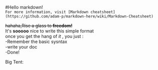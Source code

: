 #Hello markdown!  
`For more information, visit [Markdown cheatsheet](https://github.com/adam-p/markdown-here/wiki/Markdown-Cheatsheet) `  

~~hahaha,Rise a glass to __freedom!__~~  
It's __sooooo__ nice to write this simple format  
once you get the hang of _it_ , you just :  
-Remember the basic sysntax  
-write your doc  
-Done!  

Big Tent:

